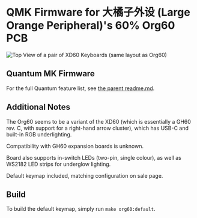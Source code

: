 # QMK Firmware for 大橘子外设 (Large Orange Peripheral)'s 60% Org60 PCB

![Top View of a pair of XD60 Keyboards (same layout as Org60)](https://i.imgur.com/3Jq2743.jpg)


## Quantum MK Firmware
For the full Quantum feature list, see [the parent readme.md](/readme.md).


## Additional Notes
The Org60 seems to be a variant of the XD60 (which is essentially a GH60 rev. C, with support for a right-hand arrow cluster), which has USB-C and built-in RGB underlighting.

Compatibility with GH60 expansion boards is unknown.

Board also supports in-switch LEDs (two-pin, single colour), as well as WS2182 LED strips for underglow lighting.

Default keymap included, matching configuration on sale page.


## Build
To build the default keymap, simply run `make org60:default`.